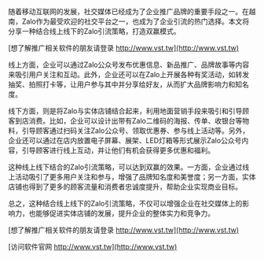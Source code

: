 随着移动互联网的发展，社交媒体已经成为了企业推广品牌的重要手段之一。在越南，Zalo作为最受欢迎的社交平台之一，也成为了企业引流的热门选择。本文将分享一种结合线上线下的Zalo引流策略，打造双赢模式。

[想了解推广相关软件的朋友请登录 http://www.vst.tw](http://www.vst.tw)

线上方面，企业可以通过Zalo公众号发布优惠信息、新品推广、品牌故事等内容来吸引用户关注和互动。此外，企业还可以在Zalo上开展各种有奖活动，如转发抽奖、拍照打卡等，让用户参与其中并分享给好友，从而扩大品牌影响力和知名度。

线下方面，则是将Zalo与实体店铺结合起来，利用地面营销手段来吸引和引导顾客到店消费。比如，企业可以设计出带有Zalo二维码的海报、传单、收银台等物料，引导顾客通过扫码关注Zalo公众号、领取优惠券、参与线上活动等。另外，企业还可以通过在店内放置电子屏幕、展架、LED灯箱等形式展示Zalo公众号内容，引导顾客进行线上互动，并让他们有机会获得更多优惠和福利。

这种线上线下结合的Zalo引流策略，可以达到双赢的效果。一方面，企业通过线上活动吸引了更多用户关注和参与，增强了品牌知名度和美誉度；另一方面，实体店铺也得到了更多的顾客流量和消费者忠诚度提升，帮助企业实现商业目标。

总之，这种结合线上线下的Zalo引流策略，不仅可以增强企业在社交媒体上的影响力，也能够促进实体店铺的发展，提升企业的整体实力和竞争力。

[想了解推广相关软件的朋友请登录 http://www.vst.tw](http://www.vst.tw)


[访问软件官网 http://www.vst.tw](http://www.vst.tw)
